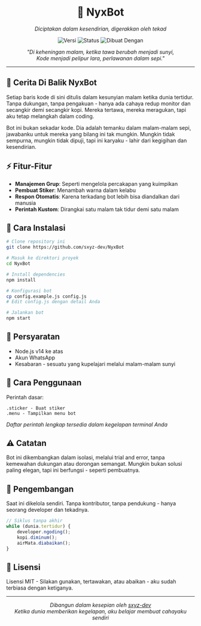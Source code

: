 <div align="center">

# 🌙 NyxBot
*Diciptakan dalam kesendirian, digerakkan oleh tekad*

![Versi](https://img.shields.io/badge/versi-1.0.0-blue.svg?style=for-the-badge)
![Status](https://img.shields.io/badge/status-pengembangan%20sendiri-red.svg?style=for-the-badge)
![Dibuat Dengan](https://img.shields.io/badge/dibuat%20dengan-malam%20sunyi-purple.svg?style=for-the-badge)

*"Di keheningan malam, ketika tawa berubah menjadi sunyi,  
Kode menjadi pelipur lara, perlawanan dalam sepi."*

</div>

---

## 📖 Cerita Di Balik NyxBot

Setiap baris kode di sini ditulis dalam kesunyian malam ketika dunia tertidur. Tanpa dukungan, tanpa pengakuan - hanya ada cahaya redup monitor dan secangkir demi secangkir kopi. Mereka tertawa, mereka meragukan, tapi aku tetap melangkah dalam coding.

Bot ini bukan sekadar kode. Dia adalah temanku dalam malam-malam sepi, jawabanku untuk mereka yang bilang ini tak mungkin. Mungkin tidak sempurna, mungkin tidak dipuji, tapi ini karyaku - lahir dari kegigihan dan kesendirian.

## ⚡ Fitur-Fitur

- **Manajemen Grup**: Seperti mengelola percakapan yang kuimpikan
- **Pembuat Stiker**: Menambah warna dalam kelabu
- **Respon Otomatis**: Karena terkadang bot lebih bisa diandalkan dari manusia
- **Perintah Kustom**: Dirangkai satu malam tak tidur demi satu malam

## 🌟 Cara Instalasi

```bash
# Clone repository ini
git clone https://github.com/sxyz-dev/NyxBot

# Masuk ke direktori proyek
cd NyxBot

# Install dependencies
npm install

# Konfigurasi bot
cp config.example.js config.js
# Edit config.js dengan detail Anda

# Jalankan bot
npm start
```

## 📝 Persyaratan

- Node.js v14 ke atas
- Akun WhatsApp
- Kesabaran - sesuatu yang kupelajari melalui malam-malam sunyi

## 🤖 Cara Penggunaan

Perintah dasar:
```
.sticker - Buat stiker
.menu - Tampilkan menu bot
```

*Daftar perintah lengkap tersedia dalam kegelapan terminal Anda*

## ⚠️ Catatan

Bot ini dikembangkan dalam isolasi, melalui trial and error, tanpa kemewahan dukungan atau dorongan semangat. Mungkin bukan solusi paling elegan, tapi ini berfungsi - seperti pembuatnya.

## 🌙 Pengembangan

Saat ini dikelola sendiri. Tanpa kontributor, tanpa pendukung - hanya seorang developer dan tekadnya.

```javascript
// Siklus tanpa akhir
while (dunia.tertidur) {
    developer.ngoding();
    kopi.diminum();
    airMata.diabaikan();
}
```

## 📜 Lisensi

Lisensi MIT - Silakan gunakan, tertawakan, atau abaikan - aku sudah terbiasa dengan ketiganya.

---

<div align="center">

*Dibangun dalam kesepian oleh [sxyz-dev](https://github.com/sxyz-dev)*  
*Ketika dunia memberikan kegelapan, aku belajar membuat cahayaku sendiri*

</div>